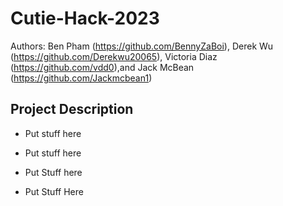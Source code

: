# Cutie-Hack-2023

Authors: Ben Pham (https://github.com/BennyZaBoi), Derek Wu (https://github.com/Derekwu20065), Victoria Diaz (https://github.com/vdd0),and  Jack McBean (https://github.com/Jackmcbean1)

## Project Description

* Put stuff here

* Put stuff here

* Put Stuff here

* Put Stuff Here


